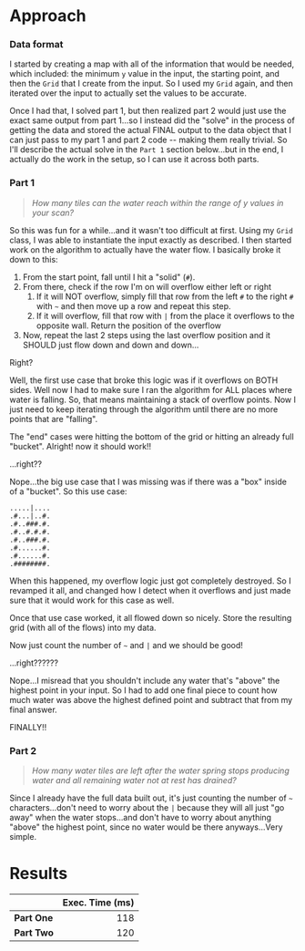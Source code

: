 # Approach
### Data format

I started by creating a map with all of the information that would be needed, which included: the minimum `y` value
in the input, the starting point, and then the `Grid` that I create from the input. So I used my `Grid` again, and
then iterated over the input to actually set the values to be accurate.

Once I had that, I solved part 1, but then realized part 2 would just use the exact same output from part 1...so
I instead did the "solve" in the process of getting the data and stored the actual FINAL output to the data object
that I can just pass to my part 1 and part 2 code -- making them really trivial. So I'll describe the actual solve
in the `Part 1` section below...but in the end, I actually do the work in the setup, so I can use it across both
parts.

### Part 1
> _How many tiles can the water reach within the range of y values in your scan?_

So this was fun for a while...and it wasn't too difficult at first. Using my `Grid` class, I was able to instantiate the
input exactly as described. I then started work on the algorithm to actually have the water flow. I basically broke it down
to this:
1. From the start point, fall until I hit a "solid" (`#`).
2. From there, check if the row I'm on will overflow either left or right
   1. If it will NOT overflow, simply fill that row from the left `#` to the right `#` with `~` and then move up a row and repeat this step.
   2. If it will overflow, fill that row with `|` from the place it overflows to the opposite wall. Return the position of the overflow
3. Now, repeat the last 2 steps using the last overflow position and it SHOULD just flow down and down and down...

Right?

Well, the first use case that broke this logic was if it overflows on BOTH sides. Well now I had to make sure I ran the
algorithm for ALL places where water is falling. So, that means maintaining a stack of overflow points. Now I just need to
keep iterating through the algorithm until there are no more points that are "falling".

The "end" cases were hitting the bottom of the grid or hitting an already full "bucket". Alright! now it should work!!

...right??

Nope...the big use case that I was missing was if there was a "box" inside of a "bucket". So this use case:
```
.....|....
.#...|..#.
.#..###.#.
.#..#.#.#.
.#..###.#.
.#......#.
.#......#.
.########.
```
When this happened, my overflow logic just got completely destroyed. So I revamped it all, and changed how I detect when it
overflows and just made sure that it would work for this case as well.

Once that use case worked, it all flowed down so nicely. Store the resulting grid (with all of the flows) into my data.

Now just count the number of `~` and `|` and we should be good!

...right??????

Nope...I misread that you shouldn't include any water that's "above" the highest point in your input. So I had to add
one final piece to count how much water was above the highest defined point and subtract that from my final answer.

FINALLY!!

### Part 2
> _How many water tiles are left after the water spring stops producing water and all remaining water not at rest has drained?_

Since I already have the full data built out, it's just counting the number of `~` characters...don't need to worry about
the `|` because they will all just "go away" when the water stops...and don't have to worry about anything "above" the highest
point, since no water would be there anyways...Very simple.

# Results

|              | Exec. Time (ms) |
|--------------|----------------:|
| **Part One** |             118 |
| **Part Two** |             120 |
